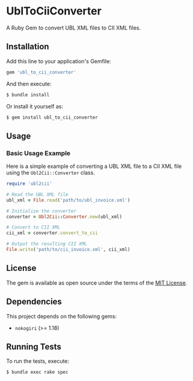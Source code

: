 # UblToCiiConverter

A Ruby Gem to convert UBL XML files to CII XML files.

## Installation

Add this line to your application's Gemfile:

```ruby
gem 'ubl_to_cii_converter'
```

And then execute:

```bash
$ bundle install
```

Or install it yourself as:

```bash
$ gem install ubl_to_cii_converter
```

## Usage

### Basic Usage Example

Here is a simple example of converting a UBL XML file to a CII XML file using the `Ubl2Cii::Converter` class.

```ruby
require 'ubl2cii'

# Read the UBL XML file
ubl_xml = File.read('path/to/ubl_invoice.xml')

# Initialize the converter
converter = Ubl2Cii::Converter.new(ubl_xml)

# Convert to CII XML
cii_xml = converter.convert_to_cii

# Output the resulting CII XML
File.write('path/to/cii_invoice.xml', cii_xml)
```

## License

The gem is available as open source under the terms of the [MIT License](https://opensource.org/licenses/MIT).

## Dependencies

This project depends on the following gems:

- `nokogiri` (>= 1.18)

## Running Tests

To run the tests, execute:

```bash
$ bundle exec rake spec
```
